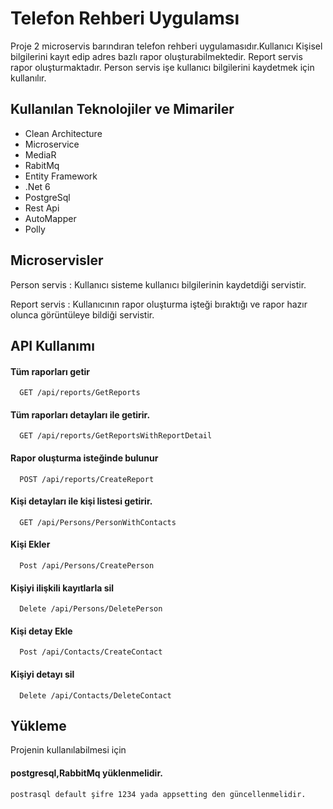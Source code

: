
# Telefon Rehberi Uygulamsı

Proje 2 microservis barındıran telefon rehberi uygulamasıdır.Kullanıcı Kişisel bilgilerini kayıt edip adres bazlı rapor oluşturabilmektedir. Report servis rapor oluşturmaktadır. Person servis işe kullanıcı bilgilerini kaydetmek için kullanılır.





## Kullanılan Teknolojiler ve Mimariler

- Clean Architecture
- Microservice
- MediaR
- RabitMq
- Entity Framework
- .Net 6
- PostgreSql
- Rest Api
- AutoMapper
- Polly

## Microservisler
Person servis : Kullanıcı sisteme kullanıcı bilgilerinin kaydetdiği servistir.

Report servis : Kullanıcının rapor oluşturma işteği bıraktığı ve rapor hazır olunca görüntüleye bildiği servistir.



## API Kullanımı

#### Tüm raporları getir

```http
  GET /api/reports/GetReports
```


#### Tüm raporları detayları ile getirir.

```http
  GET /api/reports/GetReportsWithReportDetail
```


#### Rapor oluşturma isteğinde bulunur

```http
  POST /api/reports/CreateReport
```


#### Kişi detayları ile kişi listesi getirir.

```http
  GET /api/Persons/PersonWithContacts
```

#### Kişi Ekler

```http
  Post /api/Persons/CreatePerson
```


#### Kişiyi ilişkili kayıtlarla sil

```http
  Delete /api/Persons/DeletePerson
```


#### Kişi detay Ekle

```http
  Post /api/Contacts/CreateContact
```


#### Kişiyi detayı sil

```http
  Delete /api/Contacts/DeleteContact
```

  
## Yükleme 

Projenin kullanılabilmesi için

#### postgresql,RabbitMq yüklenmelidir.

    postrasql default şifre 1234 yada appsetting den güncellenmelidir.
